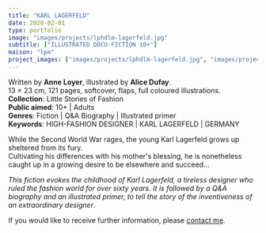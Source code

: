 ```yaml
---
title: "KARL LAGERFELD"
date: 2020-02-01
type: portfolio
image: "images/projects/lphdlm-lagerfeld.jpg"
subtitle: ["ILLUSTRATED DOCU-FICTION 10+"]
maison: "lpm"
project_images: ["images/projects/lphdlm-lagerfeld.jpg", "images/projects/lphdlm-lagerfeld-dp.jpg", "images/projects/lphdlm-lagerfeld-dp2.jpg", "images/projects/lphdlm-lagerfeld-dp3.jpg"]
---
```


Written by **Anne Loyer**, illustrated by **Alice Dufay**.   
13 × 23 cm, 121 pages, softcover, flaps, full coloured illustrations.   
**Collection**: Little Stories of Fashion   
**Public aimed**: 10+ | Adults   
**Genres**: Fiction | Q&A Biography | Illustrated primer   
**Keywords**: HIGH-FASHION DESIGNER | KARL LAGERFELD | GERMANY   


While the Second World War rages, the young Karl Lagerfeld grows up sheltered from its fury.   
Cultivating his differences with his mother's blessing, he is nonetheless caught up in a growing desire to be elsewhere and succeed...


*This fiction evokes the childhood of Karl Lagerfeld, a tireless designer who ruled the fashion world for over sixty years*.
*It is followed by a Q&A biography and an illustrated primer, to tell the story of the inventiveness of an extraordinary designer*.





If you would like to receive further information, please [contact me](mailto:melanie.guillaumin.edition@gmail.com).
